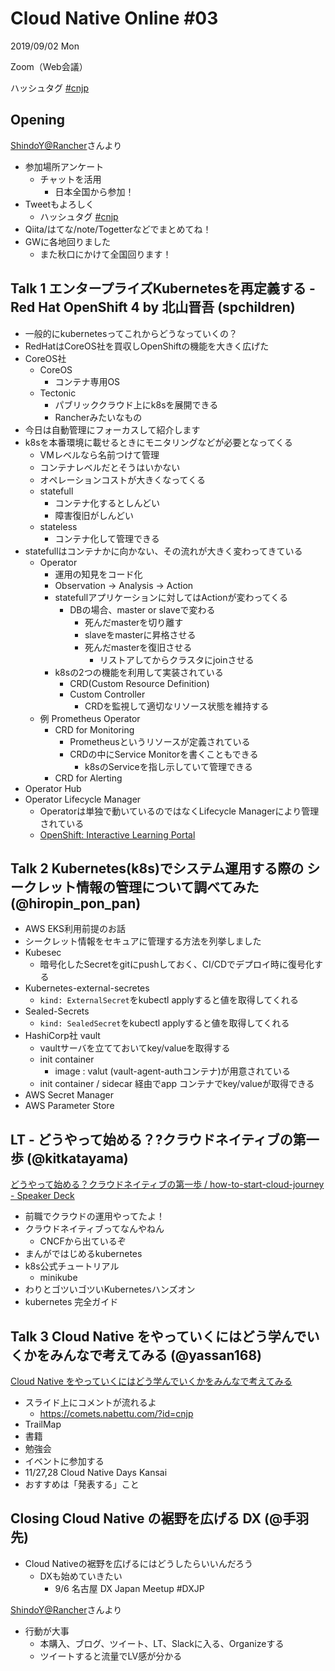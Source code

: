 # Cloud Native Online #03

2019/09/02 Mon

Zoom（Web会議）

ハッシュタグ [#cnjp](https://twitter.com/search?q=%23cnjp)

## Opening

[ShindoY@Rancher](https://twitter.com/shindoy)さんより

- 参加場所アンケート
  - チャットを活用
    - 日本全国から参加！
- Tweetもよろしく
  - ハッシュタグ [#cnjp](https://twitter.com/search?q=%23cnjp)
- Qiita/はてな/note/Togetterなどでまとめてね！
- GWに各地回りました
  - また秋口にかけて全国回ります！

## Talk 1 エンタープライズKubernetesを再定義する - Red Hat OpenShift 4 by 北山晋吾 (spchildren) 

- 一般的にkubernetesってこれからどうなっていくの？
- RedHatはCoreOS社を買収しOpenShiftの機能を大きく広げた
- CoreOS社
  - CoreOS
    - コンテナ専用OS
  - Tectonic
    - パブリッククラウド上にk8sを展開できる
    - Rancherみたいなもの
- 今日は自動管理にフォーカスして紹介します
- k8sを本番環境に載せるときにモニタリングなどが必要となってくる
  - VMレベルなら名前つけて管理
  - コンテナレベルだとそうはいかない
  - オペレーションコストが大きくなってくる
  - statefull
    - コンテナ化するとしんどい
    - 障害復旧がしんどい
  - stateless
    - コンテナ化して管理できる
- statefullはコンテナかに向かない、その流れが大きく変わってきている
  - Operator
    - 運用の知見をコード化
    - Observation -> Analysis -> Action
    - statefullアプリケーションに対してはActionが変わってくる
      - DBの場合、master or slaveで変わる
        - 死んだmasterを切り離す
        - slaveをmasterに昇格させる
        - 死んだmasterを復旧させる
          - リストアしてからクラスタにjoinさせる
    - k8sの2つの機能を利用して実装されている
      - CRD(Custom Resource Definition)
      - Custom Controller
        - CRDを監視して適切なリソース状態を維持する
  - 例 Prometheus Operator
    - CRD for Monitoring
      - Prometheusというリソースが定義されている
      - CRDの中にService Monitorを書くこともできる
        - k8sのServiceを指し示していて管理できる
    - CRD for Alerting
- Operator Hub
- Operator Lifecycle Manager
  - Operatorは単独で動いているのではなくLifecycle Managerにより管理されている
  - [OpenShift: Interactive Learning Portal](https://learn.openshift.com/operatorframework/)

## Talk 2 Kubernetes(k8s)でシステム運用する際の シークレット情報の管理について調べてみた (@hiropin_pon_pan) 

- AWS EKS利用前提のお話
- シークレット情報をセキュアに管理する方法を列挙しました
- Kubesec
  - 暗号化したSecretをgitにpushしておく、CI/CDでデプロイ時に復号化する
- Kubernetes-external-secretes
  - `kind: ExternalSecret`をkubectl applyすると値を取得してくれる
- Sealed-Secrets
  - `kind: SealedSecret`をkubectl applyすると値を取得してくれる
- HashiCorp社 vault
  - vaultサーバを立てておいてkey/valueを取得する
  - init container
    - image : valut (vault-agent-authコンテナ)が用意されている
  - init container / sidecar 経由でapp コンテナでkey/valueが取得できる
- AWS Secret Manager
- AWS Parameter Store

## LT - どうやって始める？?クラウドネイティブの第一歩 (@kitkatayama) 

[どうやって始める？クラウドネイティブの第一歩 / how-to-start-cloud-journey - Speaker Deck](https://speakerdeck.com/kitkatayama/how-to-start-cloud-journey)

- 前職でクラウドの運用やってたよ！
- クラウドネイティブってなんやねん
  - CNCFから出ているぞ
- まんがではじめるkubernetes
- k8s公式チュートリアル
  - minikube
- わりとゴツいゴツいKubernetesハンズオン
- kubernetes 完全ガイド
　
## Talk 3 Cloud Native をやっていくにはどう学んでいくかをみんなで考えてみる (@yassan168) 

[Cloud Native をやっていくにはどう学んでいくかをみんなで考えてみる](https://www.slideshare.net/yasukazunagatomi/cnjponline03/yasukazunagatomi/cnjponline03)

- スライド上にコメントが流れるよ
  - https://comets.nabettu.com/?id=cnjp
- TrailMap
- 書籍
- 勉強会
- イベントに参加する
- 11/27,28 Cloud Native Days Kansai
- おすすめは「発表する」こと

## Closing Cloud Native の裾野を広げる DX (@手羽先) 

- Cloud Nativeの裾野を広げるにはどうしたらいいんだろう
  - DXも始めていきたい
    - 9/6 名古屋 DX Japan Meetup #DXJP

[ShindoY@Rancher](https://twitter.com/shindoy)さんより
- 行動が大事
  - 本購入、ブログ、ツイート、LT、Slackに入る、Organizeする
  - ツイートすると流量でLV感が分かる